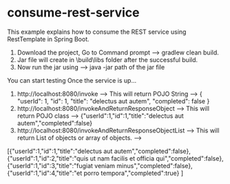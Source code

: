 # consume-rest-service

This example explains how to consume the REST service using RestTemplate in Spring Boot.
1. Download the project, Go to Command prompt --> gradlew clean build.
2. Jar file will create in \build\libs folder after the successful build.
3. Now run the jar using --> java -jar path of the jar file

You can start testing Once the service is up...

1.  http://localhost:8080/invoke  --> This will return POJO String --> { "userId": 1, "id": 1, "title": "delectus aut autem", "completed": false }
2.  http://localhost:8080/invokeAndReturnResponseObject --> This will return POJO class --> {"userId":1,"id":1,"title":"delectus aut autem","completed":false}
3.  http://localhost:8080/invokeAndReturnResponseObjectList --> This will return List of objects or array of objects. --> 

[{"userId":1,"id":1,"title":"delectus aut autem","completed":false},
{"userId":1,"id":2,"title":"quis ut nam facilis et officia qui","completed":false},
{"userId":1,"id":3,"title":"fugiat veniam minus","completed":false},
{"userId":1,"id":4,"title":"et porro tempora","completed":true}
]

